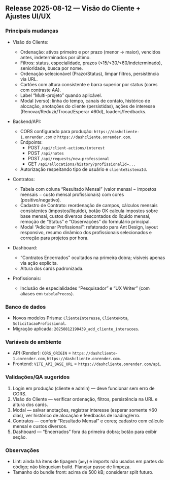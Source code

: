 ## Release 2025-08-12 — Visão do Cliente + Ajustes UI/UX

### Principais mudanças
- Visão do Cliente:
  - Ordenação: ativos primeiro e por prazo (menor → maior), vencidos antes, indeterminados por último.
  - Filtros: status, especialidade, prazos (<15/<30/<60/indeterminado), senioridade, busca por nome.
  - Ordenação selecionável (Prazo/Status), limpar filtros, persistência via URL.
  - Cartões com altura consistente e barra superior por status (cores com contraste AA).
  - Label “Multi-projeto” quando aplicável.
  - Modal (verso): linha do tempo, canais de contato, histórico de alocação, anotações do cliente (persistidas), ações de interesse (Renovar/Reduzir/Trocar/Esperar ≤60d), loaders/feedbacks.

- Backend/API:
  - CORS configurado para produção: `https://dashcliente-1.onrender.com` e `https://dashcliente.onrender.com`.
  - Endpoints:
    - POST `/api/client-actions/interest`
    - POST `/api/notes`
    - POST `/api/requests/new-professional`
    - GET `/api/allocations/history?profissionalId=...`
  - Autorização respeitando tipo de usuário e `clienteSistemaId`.

- Contratos:
  - Tabela com coluna “Resultado Mensal” (valor mensal − impostos mensais − custo mensal profissionais) com cores (positivo/negativo).
  - Cadastro de Contrato: reordenação de campos, cálculos mensais consistentes (impostos/líquido), botão OK calcula impostos sobre base mensal, custos diversos descontados do líquido mensal, remoção de “Status” e “Observações” do formulário principal.
  - Modal “Adicionar Profissional”: refatorado para Ant Design, layout responsivo, resumo dinâmico dos profissionais selecionados e correção para projetos por hora.

- Dashboard:
  - “Contratos Encerrados” ocultados na primeira dobra; visíveis apenas via ação explícita.
  - Altura dos cards padronizada.

- Profissionais:
  - Inclusão de especialidades “Pesquisador” e “UX Writer” (com aliases em `tabelaPrecos`).

### Banco de dados
- Novos modelos Prisma: `ClienteInteresse`, `ClienteNota`, `SolicitacaoProfissional`.
- Migração aplicada: `20250812190439_add_cliente_interacoes`.

### Variáveis de ambiente
- API (Render): `CORS_ORIGIN` = `https://dashcliente-1.onrender.com,https://dashcliente.onrender.com`.
- Frontend: `VITE_API_BASE_URL` = `https://dashcliente.onrender.com/api`.

### Validações/QA sugeridos
1) Login em produção (cliente e admin) — deve funcionar sem erro de CORS.
2) Visão do Cliente — verificar ordenação, filtros, persistência na URL e altura dos cards.
3) Modal — salvar anotações, registrar interesse (esperar somente ≤60 dias), ver histórico de alocação e feedbacks de loading/erro.
4) Contratos — conferir “Resultado Mensal” e cores; cadastro com cálculo mensal e custos diversos.
5) Dashboard — “Encerrados” fora da primeira dobra; botão para exibir seção.

### Observações
- Lint: ainda há itens de tipagem (`any`) e imports não usados em partes do código; não bloqueiam build. Planejar passe de limpeza.
- Tamanho do bundle front: acima de 500 kB; considerar split futuro.


